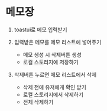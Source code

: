 # 메모장

1. toastui로 메모 입력받기

2. 입력받은 메모를 메모 리스트에 넣어주기

   - 메모 생성 시 삭제버튼 생성
   - 로컬 스토리지에 저장하기

3. 삭제버튼 누르면 메모 리스트에서 삭제
   - 삭제 전에 유저에게 확인 받기
   - 로컬 스토리지에서 삭제하기
   - 전체 삭제하기

